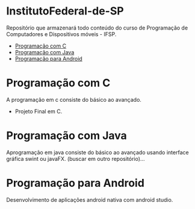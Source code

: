 # InstitutoFederal-de-SP
Repositório que armazenará todo conteúdo do curso de Programação de Computadores e Dispositivos móveis - IFSP.

- [Programação com C](#programação-com-c)
- [Programação com Java](#programação-com-java)
- [Programação para Android](#programação-para-android)


# Programação com C
A programação em c consiste do básico ao avançado.

- Projeto Final em C.

 

# Programação com Java
Aprogramação em java consiste do básico ao avançado usando interface gráfica swint ou javaFX.
(buscar em outro repositório)...
 
# Programação para Android
Desenvolvimento de aplicações android nativa com android studio.

